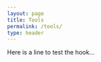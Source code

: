 ```yaml
---
layout: page
title: Tools
permalink: /tools/
type: header
---
```


Here is a line to test the hook...

